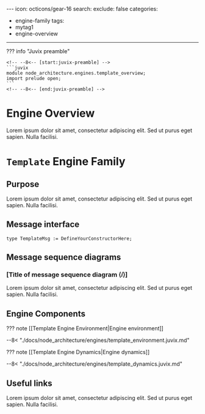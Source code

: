 --- <!-- (1)! -->
icon: octicons/gear-16  <!-- (2)! -->
search:
  exclude: false
categories:
- engine-family <!-- (3)! -->
tags:
- mytag1 <!-- (4)! -->
- engine-overview
---


??? info "Juvix preamble"

    <!-- --8<-- [start:juvix-preamble] -->
    ```juvix
    module node_architecture.engines.template_overview;
    import prelude open;
    ```
    <!-- --8<-- [end:juvix-preamble] -->

# Engine Overview

Lorem ipsum dolor sit amet, consectetur adipiscing elit. Sed ut purus eget sapien. Nulla facilisi.

# `Template` Engine Family  

## Purpose  

Lorem ipsum dolor sit amet, consectetur adipiscing elit. Sed ut purus eget sapien. Nulla facilisi.

## Message interface

```juvix
type TemplateMsg := DefineYourConstructorHere;
```

## Message sequence diagrams  

### [Title of message sequence diagram ⟨𝑖⟩]  

Lorem ipsum dolor sit amet, consectetur adipiscing elit. Sed ut purus eget sapien. Nulla facilisi.

## Engine Components  

??? note [[Template Engine Environment|Engine environment]]  

     
   --8< "./docs/node_architecture/engines/template_environment.juvix.md"

??? note [[Template Engine Dynamics|Engine dynamics]]  

   --8< "./docs/node_architecture/engines/template_dynamics.juvix.md"

## Useful links

Lorem ipsum dolor sit amet, consectetur adipiscing elit. Sed ut purus eget sapien. Nulla facilisi.